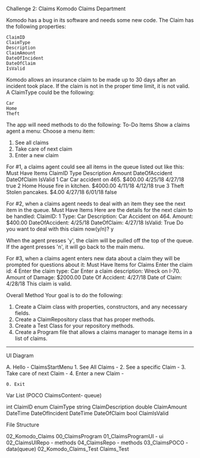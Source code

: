 ﻿Challenge 2: Claims
Komodo Claims Department

Komodo has a bug in its software and needs some new code.
The Claim has the following properties:

    ClaimID
    ClaimType
    Description
    ClaimAmount
    DateOfIncident
    DateOfClaim
    IsValid

 

Komodo allows an insurance claim to be made up to 30 days after an incident took place. If the claim is not in the proper time limit, it is not valid.
A ClaimType could be the following:

    Car
    Home
    Theft

 
The app will need methods to do the following:
To-Do Items
Show a claims agent a menu:
Choose a menu item:
1. See all claims
2. Take care of next claim
3. Enter a new claim

 

For #1, a claims agent could see all items in the queue listed out like this:
Must Have Items ClaimID 	Type 	Description 	Amount 	DateOfAccident 	DateOfClaim 	IsValid
1 	Car 	Car accident on 465. 	$400.00 	4/25/18 	4/27/18 	true
2 	Home 	House fire in kitchen. 	$4000.00 	4/11/18 	4/12/18 	true
3 	Theft 	Stolen pancakes. 	$4.00 	4/27/18 	6/01/18 	false

 

For #2, when a claims agent needs to deal with an item they see the next item in the queue.
Must Have Items
Here are the details for the next claim to be handled:
ClaimID: 1
Type: Car
Description: Car Accident on 464.
Amount: $400.00
DateOfAccident: 4/25/18
DateOfClaim: 4/27/18
IsValid: True
Do you want to deal with this claim now(y/n)? y

When the agent presses 'y', the claim will be pulled off the top of the queue. If the agent presses 'n', it will go back to the main menu.

 

For #3, when a claims agent enters new data about a claim they will be prompted for questions about it:
Must Have Items for Claims 
Enter the claim id: 4
Enter the claim type: Car
Enter a claim description: Wreck on I-70.
Amount of Damage: $2000.00
Date Of Accident: 4/27/18
Date of Claim: 4/28/18
This claim is valid.

 
Overall Method
Your goal is to do the following:
1. Create a Claim class with properties, constructors, and any necessary fields.
2. Create a ClaimRepository class that has proper methods.
3. Create a Test Class for your repository methods.
4. Create a Program file that allows a claims manager to manage items in a list of claims.

__________________________________________________________________________________________________________________________________________________


UI Diagram

A. Hello - ClaimsStartMenu
    1. See All Claims -
    2. See a specific Claim - 
    3. Take care of next Claim -
    4. Enter a new Claim -

    0. Exit



Var List (POCO ClaimsContent- queue)

int ClaimID
enum ClaimType
string ClaimDescription
double ClaimAmount
DateTime DateOfIncident
DateTime DateOfClaim
bool ClaimIsValid



File Structure

02_Komodo_Claims
    00_ClaimsProgram
        01_ClaimsProgramUI - ui
            02_ClaimsUIRepo - methods
                04_ClaimsRepo - methods
                    03_ClaimsPOCO - data(queue)
02_Komodo_Claims_Test
    Claims_Test
